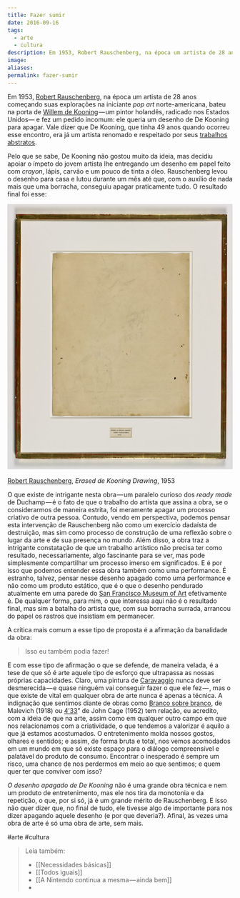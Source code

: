 ```yaml
---
title: Fazer sumir
date: 2016-09-16
tags:
  - arte
  - cultura
description: Em 1953, Robert Rauschenberg, na época um artista de 28 anos começando suas explorações na iniciante pop art norte-americana, bateu na…
image: 
aliases:
permalink: fazer-sumir
---
```

Em 1953, [Robert Rauschenberg](https://en.wikipedia.org/wiki/Robert_Rauschenberg), na época um artista de 28 anos começando suas explorações na iniciante _pop art_ norte-americana, bateu na porta de [Willem de Kooning](https://en.wikipedia.org/wiki/Willem_de_Kooning) — um pintor holandês, radicado nos Estados Unidos— e fez um pedido incomum: ele queria um desenho de De Kooning para apagar. Vale dizer que De Kooning, que tinha 49 anos quando ocorreu esse encontro, era já um artista renomado e respeitado por seus [trabalhos abstratos](http://moma.org/calendar/exhibitions/1135?locale=en).

Pelo que se sabe, De Kooning não gostou muito da ideia, mas decidiu apoiar o ímpeto do jovem artista lhe entregando um desenho em papel feito com _crayon_, lápis, carvão e um pouco de tinta a óleo. Rauschenberg levou o desenho para casa e lutou durante um mês até que, com o auxílio de nada mais que uma borracha, conseguiu apagar praticamente tudo. O resultado final foi esse:

<img src="/assets/img/fazer-sumir-medium.jpeg">

[Robert Rauschenberg](https://www.sfmoma.org/artist/Robert_Rauschenberg), _Erased de Kooning Drawing_, 1953

O que existe de intrigante nesta obra — um paralelo curioso dos _ready made_ de Duchamp — é o fato de que o trabalho do artista que assina a obra, se o considerarmos de maneira estrita, foi meramente apagar um processo criativo de outra pessoa. Contudo, vendo em perspectiva, podemos pensar esta intervenção de Rauschenberg não como um exercício dadaísta de destruição, mas sim como processo de construção de uma reflexão sobre o lugar da arte e de sua presença no mundo. Além disso, a obra traz a intrigante constatação de que um trabalho artístico não precisa ter como resultado, necessariamente, algo fascinante para se ver, mas pode simplesmente compartilhar um processo imerso em significados. E é por isso que podemos entender essa obra também como uma performance. É estranho, talvez, pensar nesse desenho apagado como uma performance e não como um produto estático, que é o que o desenho pendurado atualmente em uma parede do [San Francisco Museum of Art](https://www.sfmoma.org/) efetivamente é. De qualquer forma, para mim, o que interessa aqui não é o resultado final, mas sim a batalha do artista que, com sua borracha surrada, arrancou do papel os rastros que insistiam em permanecer.

A crítica mais comum a esse tipo de proposta é a afirmação da banalidade da obra:

> Isso eu também podia fazer!

E com esse tipo de afirmação o que se defende, de maneira velada, é a tese de que só é arte aquele tipo de esforço que ultrapassa as nossas próprias capacidades. Claro, uma pintura de [Caravaggio](https://en.wikipedia.org/wiki/Caravaggio) nunca deve ser desmerecida — e quase ninguém vai conseguir fazer o que ele fez — , mas o que existe de vital em qualquer obra de arte nunca é apenas a técnica. A indignação que sentimos diante de obras como [Branco sobre branco](http://www.moma.org/collection/works/80385), de Malevich (1918) ou [4’33](https://en.wikipedia.org/wiki/4%E2%80%B233%E2%80%B3)” de John Cage (1952) tem relação, eu acredito, com a ideia de que na arte, assim como em qualquer outro campo em que nos relacionamos com a criatividade, o que tendemos a valorizar é aquilo a que já estamos acostumados. O entretenimento molda nossos gostos, olhares e sentidos; e assim, de forma bruta e total, nos vemos acomodados em um mundo em que só existe espaço para o diálogo compreensível e palatável do produto de consumo. Encontrar o inesperado é sempre um risco, uma chance de nos perdermos em meio ao que sentimos; e quem quer ter que conviver com isso?

_O desenho apagado de De Kooning_ não é uma grande obra técnica e nem um produto de entretenimento, mas ele nos tira da monotonia e da repetição, o que, por si só, já é um grande mérito de Rauschenberg. E isso não quer dizer que, no final de tudo, ele tivesse algo de importante para nos dizer apagando aquele desenho (e por que deveria?). Afinal, às vezes uma obra de arte é só uma obra de arte, sem mais.


#arte #cultura

> Leia também:
> - [[Necessidades básicas]]
> - [[Todos iguais]]
> - [[A Nintendo continua a mesma — ainda bem]]
> -
